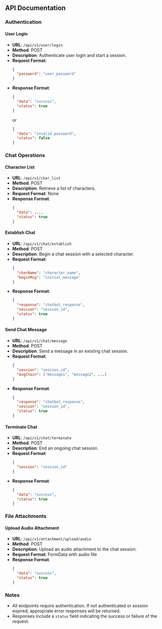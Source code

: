 ## API Documentation

### Authentication

#### User Login
- **URL**: `/api/v1/user/login`
- **Method**: POST
- **Description**: Authenticate user login and start a session.
- **Request Format**:
  ```json
  {
    "password": "user_password"
  }
  ```
- **Response Format**:
  ```json
  {
    "data": "success",
    "status": true
  }
  ```
  or
  ```json
  {
    "data": "invalid password",
    "status": false
  }
  ```

### Chat Operations

#### Character List
- **URL**: `/api/v1/char_list`
- **Method**: POST
- **Description**: Retrieve a list of characters.
- **Request Format**: None
- **Response Format**:
  ```json
  {
    "data": ...,
    "status": true
  }
  ```

#### Establish Chat
- **URL**: `/api/v1/chat/establish`
- **Method**: POST
- **Description**: Begin a chat session with a selected character.
- **Request Format**:
  ```json
  {
    "charName": "character_name",
    "beginMsg": "initial_message"
  }
  ```
- **Response Format**:
  ```json
  {
    "response": "chatbot_response",
    "session": "session_id",
    "status": true
  }
  ```

#### Send Chat Message
- **URL**: `/api/v1/chat/message`
- **Method**: POST
- **Description**: Send a message in an existing chat session.
- **Request Format**:
  ```json
  {
    "session": "session_id",
    "msgChain": ["message1", "message2", ...]
  }
  ```
- **Response Format**:
  ```json
  {
    "response": "chatbot_response",
    "session": "session_id",
    "status": true
  }
  ```

#### Terminate Chat
- **URL**: `/api/v1/chat/terminate`
- **Method**: POST
- **Description**: End an ongoing chat session.
- **Request Format**:
  ```json
  {
    "session": "session_id"
  }
  ```
- **Response Format**:
  ```json
  {
    "data": "success",
    "status": true
  }
  ```

### File Attachments

#### Upload Audio Attachment
- **URL**: `/api/v1/attachment/upload/audio`
- **Method**: POST
- **Description**: Upload an audio attachment to the chat session.
- **Request Format**: FormData with audio file
- **Response Format**:
  ```json
  {
    "data": "success",
    "status": true
  }
  ```

### Notes
- All endpoints require authentication. If not authenticated or session expired, appropriate error responses will be returned.
- Responses include a `status` field indicating the success or failure of the request.